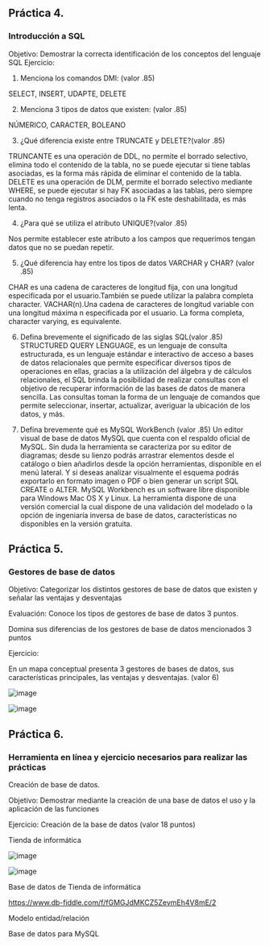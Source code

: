 ## Práctica 4.
### Introducción a SQL
Objetivo: Demostrar la correcta identificación de los conceptos del lenguaje SQL
Ejercicio:

1. Menciona los comandos DMl: (valor .85)

SELECT, INSERT, UDAPTE, DELETE

2. Menciona 3 tipos de datos que existen: (valor .85)

NÚMERICO, CARACTER, BOLEANO 

3. ¿Qué diferencia existe entre TRUNCATE y DELETE?(valor .85)

TRUNCANTE es una operación de DDL, no permite el borrado selectivo, elimina todo el contenido de la tabla, no se puede ejecutar si tiene tablas asociadas, es la forma más rápida de eliminar el contenido de la tabla.
DELETE es una operación de DLM, permite el borrado selectivo mediante WHERE, se puede ejecutar si hay FK asociadas a las tablas, pero siempre cuando no tenga registros asociados o la FK este deshabilitada, es más lenta.

4. ¿Para qué se utiliza el atributo UNIQUE?(valor .85)

Nos permite establecer este atributo a los campos que requerimos tengan datos que no se puedan repetir.

5. ¿Qué diferencia hay entre los tipos de datos VARCHAR y CHAR? (valor .85)

CHAR es una cadena de caracteres de longitud fija, con una longitud especificada por el usuario.También se puede utilizar la palabra completa character. VACHAR(n).Una cadena de caracteres de longitud variable con una longitud máxima n especificada por el usuario. La forma completa, character varying, es equivalente.


6. Defina brevemente el significado de las siglas SQL(valor .85)
STRUCTURED QUERY LENGUAGE, es un lenguaje de consulta estructurada, es un lenguaje estándar e interactivo de acceso a bases de datos relacionales que permite especificar diversos tipos de operaciones en ellas, gracias a la utilización del álgebra y de cálculos relacionales, el SQL brinda la posibilidad de realizar consultas con el objetivo de recuperar información de las bases de datos de manera sencilla. Las consultas toman la forma de un lenguaje de comandos que permite seleccionar, insertar, actualizar, averiguar la ubicación de los datos, y más.


7. Defina brevemente qué es MySQL WorkBench (valor .85)
Un editor visual de base de datos MySQL que cuenta con el respaldo oficial de MySQL. Sin duda la herramienta se caracteriza por su editor de diagramas; desde su lienzo podrás arrastrar elementos desde el catálogo o bien añadirlos desde la opción herramientas, disponible en el menú lateral. Y si deseas analizar visualmente el esquema podrás exportarlo en formato imagen o PDF o bien generar un script SQL CREATE o ALTER. MySQL Workbench es un software libre disponible para Windows Mac OS X y Linux. La herramienta dispone de una versión comercial la cual dispone de una validación del modelado o la opción de ingeniaría inversa de base de datos, características no disponibles en la versión gratuita.

## Práctica 5.
### Gestores de base de datos

Objetivo: Categorizar los distintos gestores de base de datos que existen y señalar las
ventajas y desventajas

Evaluación: Conoce los tipos de gestores de base de datos 3 puntos.

Domina sus diferencias de los gestores de base de datos mencionados 3 puntos

Ejercicio:

En un mapa conceptual presenta 3 gestores de bases de datos, sus características
principales, las ventajas y desventajas. (valor 6)

![image](https://user-images.githubusercontent.com/91554777/170415427-e2b7321b-a97f-43b0-ac24-6e506c307e6b.png)


![image](https://user-images.githubusercontent.com/90996552/170529974-88ad9732-0c47-42f8-8709-359ea6d1866a.png)


## Práctica 6.
### Herramienta en línea y ejercicio necesarios para realizar las prácticas

Creación de base de datos.

Objetivo: Demostrar mediante la creación de una base de datos el uso y la aplicación de
las funciones

Ejercicio: Creación de la base de datos (valor 18 puntos)

Tienda de informática

![image](https://user-images.githubusercontent.com/91554777/170415101-717bca19-3644-46a9-8a57-8d5940c5d283.png)

![image](https://user-images.githubusercontent.com/90996552/170527837-12424542-28cf-4d12-9aec-8cb4a94f1665.png)


Base de datos de Tienda de informática

https://www.db-fiddle.com/f/fGMGJdMKCZ5ZevmEh4V8mE/2


Modelo entidad/relación




Base de datos para MySQL
